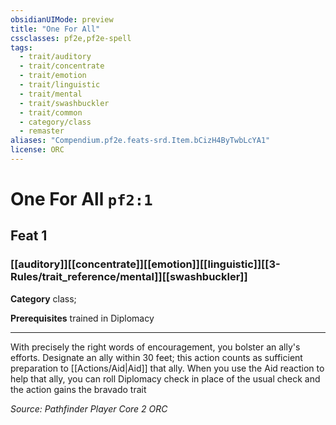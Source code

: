 ```yaml
---
obsidianUIMode: preview
title: "One For All"
cssclasses: pf2e,pf2e-spell
tags:
  - trait/auditory
  - trait/concentrate
  - trait/emotion
  - trait/linguistic
  - trait/mental
  - trait/swashbuckler
  - trait/common
  - category/class
  - remaster
aliases: "Compendium.pf2e.feats-srd.Item.bCizH4ByTwbLcYA1"
license: ORC
---
```

# One For All `pf2:1`
## Feat 1
### [[auditory]][[concentrate]][[emotion]][[linguistic]][[3-Rules/trait_reference/mental]][[swashbuckler]]

**Category** class; 



**Prerequisites** trained in Diplomacy
* * *
With precisely the right words of encouragement, you bolster an ally's efforts. Designate an ally within 30 feet; this action counts as sufficient preparation to [[Actions/Aid|Aid]] that ally. When you use the Aid reaction to help that ally, you can roll Diplomacy check in place of the usual check and the action gains the bravado trait

*Source: Pathfinder Player Core 2*
*ORC*